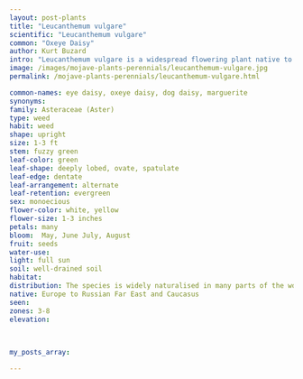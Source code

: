 ```yaml
---
layout: post-plants
title: "Leucanthemum vulgare"
scientific: "Leucanthemum vulgare"
common: "Oxeye Daisy"
author: Kurt Buzard
intro: "Leucanthemum vulgare is a widespread flowering plant native to Europe and the temperate regions of Asia, and an introduced plant to North America, Australia and New Zealand. It is a large (one to three feet tall) white daisy with 1–40 flowering stems. The flowers are white with a yellow central disc, two inches across which are present all summer. The leaves are alternate, spoon-shaped, deeply cut and lobed or toothed. Contact with the leaves and flowers can cause contact dermatitis."
image: /images/mojave-plants-perennials/leucanthemum-vulgare.jpg
permalink: /mojave-plants-perennials/leucanthemum-vulgare.html

common-names: eye daisy, oxeye daisy, dog daisy, marguerite
synonyms: 
family: Asteraceae (Aster)
type: weed
habit: weed
shape: upright
size: 1-3 ft
stem: fuzzy green
leaf-color: green
leaf-shape: deeply lobed, ovate, spatulate
leaf-edge: dentate
leaf-arrangement: alternate
leaf-retention: evergreen
sex: monoecious
flower-color: white, yellow
flower-size: 1-3 inches
petals: many
bloom:  May, June July, August
fruit: seeds
water-use: 
light: full sun
soil: well-drained soil
habitat: 
distribution: The species is widely naturalised in many parts of the world, including North America, and is considered to be an invasive species in more than forty countries.
native: Europe to Russian Far East and Caucasus
seen: 
zones: 3-8
elevation: 
 
   

my_posts_array:

---
```

  
  
 <p></p>
  